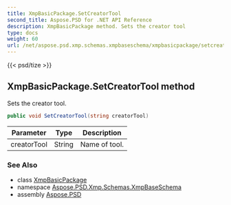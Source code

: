 ```yaml
---
title: XmpBasicPackage.SetCreatorTool
second_title: Aspose.PSD for .NET API Reference
description: XmpBasicPackage method. Sets the creator tool
type: docs
weight: 60
url: /net/aspose.psd.xmp.schemas.xmpbaseschema/xmpbasicpackage/setcreatortool/
---
```

{{< psd/tize >}}
## XmpBasicPackage.SetCreatorTool method

Sets the creator tool.

```csharp
public void SetCreatorTool(string creatorTool)
```

| Parameter | Type | Description |
| --- | --- | --- |
| creatorTool | String | Name of tool. |

### See Also

* class [XmpBasicPackage](../)
* namespace [Aspose.PSD.Xmp.Schemas.XmpBaseSchema](../../xmpbasicpackage/)
* assembly [Aspose.PSD](../../../)


